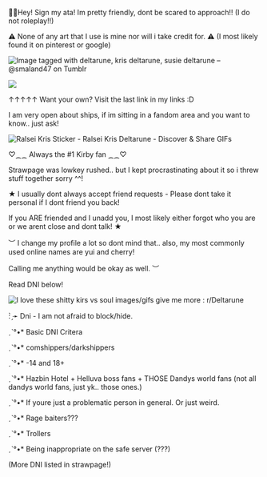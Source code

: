    🎉🤡Hey! Sign my ata! Im pretty friendly, dont be scared to approach!! (I do not roleplay!!)
   
⚠ None of any art that I use is mine nor will i take credit for. ⚠  (I most likely found it on pinterest or google)

<img src="https://64.media.tumblr.com/71f77be407f333d9c0e85c6cfed49d30/c52e3c015dee2370-8d/s640x960/8c7e50e312dae9fdf2bc15740766f8a6e652ecc9.gif" alt="Image tagged with deltarune, kris deltarune, susie deltarune – @smaland47  on Tumblr"/>



![](https://komarev.com/ghpvc/?username=killuagonlover&color=blueviolet&label=fans:)    

↑↑↑↑↑  Want your own? Visit the last link in my links :D

I am very open about ships, if im sitting in a fandom area and you want to know.. just ask!


<img src="https://media.tenor.com/3dTj9cRPU50AAAAj/ralsei-kris.gif" alt="Ralsei Kris Sticker - Ralsei Kris Deltarune - Discover &amp; Share GIFs"/>



 ♡⁔⁔ Always the #1 Kirby fan ⁔⁔♡

 Strawpage was lowkey rushed.. but I kept procrastinating about it so i threw stuff together sorry ^^!
                                                                                 
   ★  I usually dont always accept friend requests - Please dont take it personal if I dont friend you back! 
   
   If you ARE friended and I unadd you, I most likely either forgot who you are or we arent close and dont talk! ★ 
                 
   ︶ I change my profile a lot so dont mind that.. also, my most commonly used online names are yui and cherry! 
   
   Calling me anything would be okay as well. ︶

   Read DNI below! 

 
                  
<img src="https://i.redd.it/9vure18e36af1.gif" alt="I love these shitty kirs vs soul images/gifs give me more : r/Deltarune"/>


                   


: ̗̀➛ Dni - I am not afraid to block/hide.

ˏˋ°•* Basic DNI Critera

ˏˋ°•* comshippers/darkshippers

ˏˋ°•* -14 and 18+ 

ˏˋ°•* Hazbin Hotel + Helluva boss fans + THOSE Dandys world fans (not all dandys world fans, just yk.. those ones.)

ˏˋ°•* If youre just a problematic person in general. Or just weird. 

ˏˋ°•* Rage baiters???

ˏˋ°•* Trollers

ˏˋ°•* Being inappropriate on the safe server (???) 

(More DNI listed in strawpage!) 



